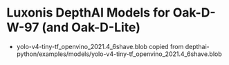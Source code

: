 # Luxonis DepthAI Models for Oak-D-W-97 (and Oak-D-Lite)


- yolo-v4-tiny-tf_openvino_2021.4_6shave.blob
  copied from depthai-python/examples/models/yolo-v4-tiny-tf_openvino_2021.4_6shave.blob
